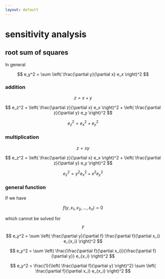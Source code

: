 ```yaml
---
layout: default
---
```


# sensitivity analysis

## root sum of squares

In general

$$
e_y^2 = \sum \left( \frac{\partial y}{\partial x} e_x \right)^2
$$

### addition

$$
z = x + y
$$

$$
e_z^2 = \left( \frac{\partial z}{\partial x} e_x \right)^2 + \left( \frac{\partial z}{\partial y} e_y \right)^2
$$

$$
e_z^2 = e_x^2 + e_y^2
$$

### multiplication

$$
z = x y
$$

$$
e_z^2 = \left( \frac{\partial z}{\partial x} e_x \right)^2 + \left( \frac{\partial z}{\partial y} e_y \right)^2
$$

$$
e_z^2 = y^2 e_x^2 + x^2 e_y^2
$$

### general function

If we have

$$
f(y, x_1, x_2, ..., x_n) = 0
$$

which cannot be solved for $$y$$

$$
e_y^2 = \sum \left( \frac{\partial y}{\partial f} \frac{\partial f}{\partial x_i} e_{x_i} \right)^2
$$

$$
e_y^2 = \sum \left( \frac{\frac{\partial f}{\partial x_i}}{\frac{\partial f}{\partial y}} e_{x_i} \right)^2
$$

$$
e_y^2 = \frac{1}{\left( \frac{\partial f}{\partial y} \right)^2} \sum \left( \frac{\partial f}{\partial x_i} e_{x_i} \right)^2
$$


















